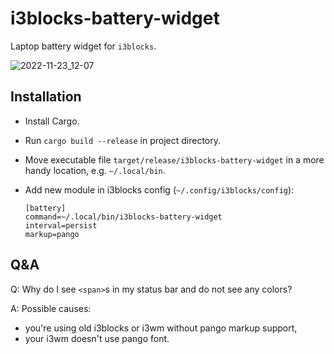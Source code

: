 # i3blocks-battery-widget
Laptop battery widget for `i3blocks`.

![2022-11-23_12-07](https://user-images.githubusercontent.com/44941959/203508832-aa40c84d-e411-4415-9434-ec8af9137e06.png)
## Installation
- Install Cargo.
- Run `cargo build --release` in project directory.
- Move executable file `target/release/i3blocks-battery-widget` in a more handy location, e.g. `~/.local/bin`.
- Add new module in i3blocks config (`~/.config/i3blocks/config`):

  ```
  [battery]
  command=~/.local/bin/i3blocks-battery-widget
  interval=persist
  markup=pango
  ```

## Q&A
Q: Why do I see `<span>`s in my status bar and do not see any colors?

A: Possible causes:
- you're using old i3blocks or i3wm without pango markup support,
- your i3wm doesn't use pango font.
